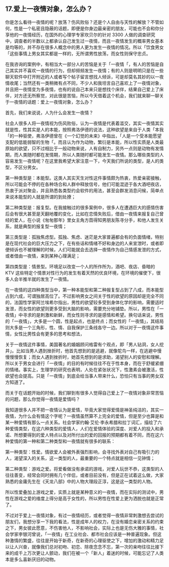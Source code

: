 ## 17.爱上一夜情对象，怎么办？
你是怎么看待一夜情的呢？放荡？伤风败俗？还是个人自由与天性的解放？不管如何，性是一个私密且隐蔽的话题，即便是你身边最亲密的朋友，可能也不会和你分享他的一夜情经历，在国外的心理学专家坎贝尔的针对 3300 人做的调查研究中，调查者的半数以上都承认自己发生过一夜情，而且一夜情发生的概率男女基本是均等的，并不存在很多人概念中的男人更为发生一夜情的情况。所以「饮食男女「这些事情上男女其实都是一样的，无所谓男性放荡，而女性则保守忠贞。


在我咨询的案例中，有相当大一部分人的苦恼是关于「一夜情「，有人的苦恼是自己其实并不喜欢一夜情的行为，但却频频发生一夜情；有的人则是明明只是在一些聊天软件中打开附近的人或者写个帖子留言想找人倾诉，可是却莫名其妙的以一夜情收尾；当然还有一类稍微有点不同，不少人和我坦言自己喜欢上了一夜情对象，并且把一夜情变为多夜情，也有的说自己本来只是想找个床伴，结果自己爱上了床伴，对方还无所察觉，对此很是苦恼，所以今天借着这个机会，我们就来聊一聊关于一夜情的话题：爱上一夜情对象，怎么办？


首先，我们来说说，人为什么会发生一夜情？


社会人很多人将一夜情视为伤风败俗，认为一夜情是代表着滥交，其实一夜情其实就是性，性其实是人的本能，按照弗洛伊德的说法，这种欲望是来自于人类「本我「的一种驱使，弗洛伊德曾在《一个幻觉的未来》中指出，「人是一个受本能愿望支配的低能弱智的生物「。而且认为作为动物，繁衍是本能，所以性实质是人类最原始的欲望，只不过相比于一般动物来说，人有自制力，另外一点则是动物有发情期，而人类随时都在发情期，所以人类随时都可能发生一夜情。那么哪些类型的人容易发生一夜情呢？在这里我希望大家注意一下，今天我们所说的类型，是人的类型，不区分男女。


第一种类型是：本能型。这类人其实天生对性这件事情颇为热衷，热爱亲密接触，所以可能会不停的在各种场合和人群中释放信号，他们可能混迹于各大酒吧夜店，热衷于派对聚会，并且熟悉各类型约会软件的用法，甚至会群发消息问候，简单点来说本能型的人就是所谓的到处撩；


第二种类型是：报复型。在我接触过的很多案例中，很多人在遭遇巨大的感情伤害后会有很大甚至是天翻地覆的变化，比如在恋情失败后，借由一夜情来报复自己曾经的爱人，在小说《匆匆那年》里女主角方茴得知男朋友陈寻分手，和他人发生关系，就是典型的报复型一夜情；


第三类型是：孤独焦虑型。孤独、焦虑、迷茫是大家普遍都会有的负面情绪，特别是在现代社会的巨大压力之下，在有些话和情绪不好和身边的人来宣泄时，或者即便倾诉也不被理解的时候，人们可能就会去选择一夜情作为自己情感发泄的方式，或者借由一夜情，来到某种心理满足；


第四类型是：情景型。环境足以改变一个人的所作所为，酒吧、夜店、昏暗的 KTV 这些特定个情景对性行为的发生有着天然的优良环境，在环境的催使下，很多人会半推半就的发生了一夜情。


在一夜情的这四种类型当中，第一种本能型和第二种报复型占到了八成，而本能型占到六成，可谓独居高位了。不过影响男女之间关于性的欲望的原因却是完全不同的，法国性学家阿兰埃希尔指出，男性的欲望较多受到身体化学的影响，需要适时发泄，而女性的欲望则更多受到大脑的影响，需要充分地铺垫。所以，男性在「一夜情」中寻求的是刺激和新鲜，而女性则寻求的是感情和希望。换句话来说，男性的「一夜情」，大多是一个圆，性是起点，也是终点；而女性的「一夜情」，其结局则大多是一个三角形，性、情、自我保护三条线各守一边。所以对于一夜情这件事情，女性比男性会有更多的思考和想法，


关于一夜情这件事情，美国著名的婚姻顾问格雷有个观点，即「男人钻洞，女人挖井」。比如当男人遇到挫折时，他首先想到的是逃避，就像鸵鸟一样，在逃避中慢慢慢慢恢复；而女人遇到挫折时，她首先想到的是求助，渴望别人的安慰和理解。所以关于男女会进行「一夜情」的目的有时候往往不在于性本身，而在于舒缓紧绷的情绪。事实上，生理学的研究也表明，人处在紧张状况下，性激素会被激活，性欲望也会提高。只是「一夜情」到底会给当事人带来什么，恐怕只有当事的男女双方知道了。


而关于在话题开始的时候，我们聊到有很多人觉得自己爱上了一夜情对象非常苦恼的问题，那么你觉得一夜情是爱情吗？


我知道很多人并不把一夜情认为是爱情，毕竟大家觉得爱情是神圣纯洁的，其实一夜情，为什么会有情这个字呢？一夜情虽然算不上完全的爱情，但是至少也算是和某一种爱情有那么一点关系。社会学家约翰·艾伦·李永希腊和拉丁词汇，描绘了六种爱情类型，在这六种类型的爱情人，人们在爱情体验的深度、对爱人的投入和承诺、所想要得到的爱人特点以及对所付出的爱的回报的预期都有着不同，而在这六种爱情的第一种和第二种类型和一夜情就有很多的联系：


第一种类型：性爱。情欲爱人会被外表强烈影响，会寻找外表对自己有吸引力的人，渴望深入的关系，这一类型的人，最重要的一个特点就是相信一见钟情；


第二种类型：游戏之爱。将爱看做没有承诺的游戏，对爱人玩世不恭，这类型的人往往善变，经常会同时拥有几个伴侣，或者目前没有，但是正在试着这么做，大家熟悉的金庸先生在《天龙八部》中的人物大理段正淳，这是这一类型的人物。


所以性爱叠加上游戏之爱，实质上就是某种意义的一夜情，而在实际的测试中，男性在游戏之爱的维度上得分是高于女性的，所以男性在性爱上更为洒脱也就是正常了。


不过对于爱上一夜情对象，有过一夜情经历，或者觉得一夜情非常刺激想去尝试的朋友们，我想分享一下我的看法，性是成年人的权力，在没有婚恋亲密关系的约束之下，男女彼此愿意，不伤害他人，不影响社会，实际上也是无伤大雅的事情，社会学家李银河曾说，「一夜情」在工业社会、都市社会应该是一种普遍现象。但这种激情的繁盛，往往是开始于新奇，在新奇的心理驱使之下，增加的激动和精力足以让人兴奋，就像我们总对初吻、初恋、除夜念念不忘，第一次的亲吻往往比接下来的成千上万次更让人颤动，我们在被一个「新人」着迷的时候，可能忘记了人类本是多么喜新厌旧的动物。

